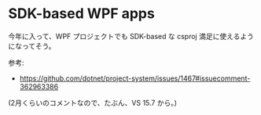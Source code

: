 # SDK-based WPF apps

今年に入って、WPF プロジェクトでも SDK-based な csproj 満足に使えるようになってそう。

参考:

- https://github.com/dotnet/project-system/issues/1467#issuecomment-362963386

(2月くらいのコメントなので、たぶん、VS 15.7 から。)

